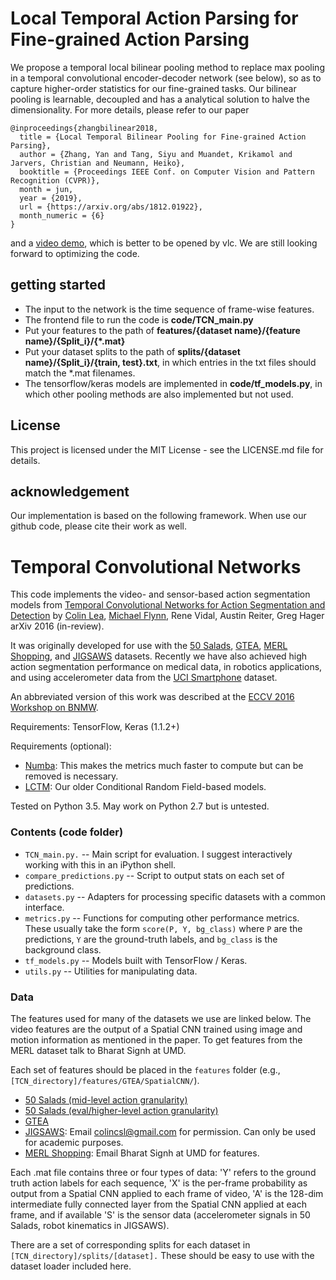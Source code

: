 # Local Temporal Action Parsing for Fine-grained Action Parsing

We propose a temporal local bilinear pooling method to replace max pooling in a temporal convolutional encoder-decoder network (see below), so as to capture higher-order statistics for our fine-grained tasks. Our bilinear pooling is learnable, decoupled and has a analytical solution to halve the dimensionality. For more details, please refer to our paper

    @inproceedings{zhangbilinear2018,
      title = {Local Temporal Bilinear Pooling for Fine-grained Action Parsing},
      author = {Zhang, Yan and Tang, Siyu and Muandet, Krikamol and Jarvers, Christian and Neumann, Heiko},
      booktitle = {Proceedings IEEE Conf. on Computer Vision and Pattern Recognition (CVPR)},
      month = jun,
      year = {2019},
      url = {https://arxiv.org/abs/1812.01922},
      month_numeric = {6}
    }

and a [video demo](https://ps.is.tuebingen.mpg.de/uploads_file/attachment/attachment/470/demo-bilinear.m4v), which is better to be opened by vlc. We are still looking forward to optimizing the code.



## getting started
* The input to the network is the time sequence of frame-wise features. 
* The frontend file to run the code is __code/TCN_main.py__
* Put your features to the path of __features/{dataset name}/{feature name}/{Split_i}/{*.mat}__
* Put your dataset splits to the path of __splits/{dataset name}/{Split_i}/{train, test}.txt__, in which entries in the txt files should match the *.mat filenames.
* The tensorflow/keras models are implemented in __code/tf_models.py__, in which other pooling methods are also implemented but not used. 


## License
This project is licensed under the MIT License - see the LICENSE.md file for details.



## acknowledgement

Our implementation is based on the following framework. When use our github code, please cite their work as well.

# Temporal Convolutional Networks

This code implements the video- and sensor-based action segmentation models from [Temporal Convolutional Networks for Action Segmentation and Detection](https://arxiv.org/abs/1611.05267) by
[Colin Lea](http://colinlea.com/), [Michael Flynn](https://zo7.github.io/), Rene Vidal, Austin Reiter, Greg Hager 
arXiv 2016 (in-review). 

It was originally developed for use with the [50 Salads](http://cvip.computing.dundee.ac.uk/datasets/foodpreparation/50salads/), [GTEA](http://ai.stanford.edu/~alireza/GTEA/), [MERL Shopping](http://www.merl.com/demos/merl-shopping-dataset), and [JIGSAWS](http://cirl.lcsr.jhu.edu/research/hmm/datasets/jigsaws_release/) datasets. Recently we have also achieved high action segmentation performance on medical data, in robotics applications, and using accelerometer data from the [UCI Smartphone](https://archive.ics.uci.edu/ml/datasets/Human+Activity+Recognition+Using+Smartphones) dataset.

An abbreviated version of this work was described at the [ECCV 2016  Workshop on BNMW](http://bravenewmotion.github.io/).

Requirements: TensorFlow, Keras (1.1.2+)

Requirements (optional): 
* [Numba](http://numba.pydata.org/): This makes the metrics much faster to compute but can be removed is necessary.
* [LCTM](https://github.com/colincsl/LCTM): Our older Conditional Random Field-based models.

Tested on Python 3.5. May work on Python 2.7 but is untested.


### Contents (code folder)

* `TCN_main.py.` -- Main script for evaluation. I suggest interactively working with this in an iPython shell.
* `compare_predictions.py` -- Script to output stats on each set of predictions.
* `datasets.py` -- Adapters for processing specific datasets with a common interface.
* `metrics.py` -- Functions for computing other performance metrics. These usually take the form `score(P, Y, bg_class)` where `P` are the predictions, `Y` are the ground-truth labels, and `bg_class` is the background class.
* `tf_models.py` -- Models built with TensorFlow / Keras.
* `utils.py` -- Utilities for manipulating data.

### Data

The features used for many of the datasets we use are linked below. The video features are the output of a Spatial CNN trained using image and motion information as mentioned in the paper. To get features from the MERL dataset talk to Bharat Signh at UMD.

Each set of features should be placed in the ``features`` folder (e.g., `[TCN_directory]/features/GTEA/SpatialCNN/`). 

* [50 Salads (mid-level action granularity)](https://drive.google.com/open?id=0B2EDVAtaGbOtUTJpdWxOc0pEaEk)
* [50 Salads (eval/higher-level action granularity)](https://drive.google.com/open?id=0B2EDVAtaGbOtUUFISWNxMjFBQkk)
* [GTEA](https://drive.google.com/open?id=0B2EDVAtaGbOtZWpLZmo0dURHdU0)
* [JIGSAWS](https://cirl.lcsr.jhu.edu/research/hmm/datasets/jigsaws_release/): Email colincsl@gmail.com for permission. Can only be used for academic purposes. 
* [MERL Shopping](http://www.merl.com/demos/merl-shopping-dataset): Email Bharat Signh at UMD for features.

Each .mat file contains three or four types of data: 'Y' refers to the ground truth action labels for each sequence, 'X' is the per-frame probability as output from a Spatial CNN applied to each frame of video, 'A' is the 128-dim intermediate fully connected layer from the Spatial CNN applied at each frame, and if available 'S' is the sensor data (accelerometer signals in 50 Salads, robot kinematics in JIGSAWS). 

There are a set of corresponding splits for each dataset in `[TCN_directory]/splits/[dataset].` These should be easy to use with the dataset loader included here.

